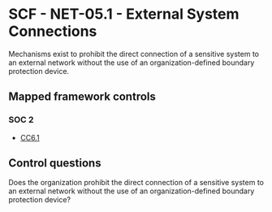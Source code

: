# SCF - NET-05.1 - External System Connections
Mechanisms exist to prohibit the direct connection of a sensitive system to an external network without the use of an organization-defined boundary protection device. 
## Mapped framework controls
### SOC 2
- [CC6.1](../soc2/cc61.md)
  
## Control questions
Does the organization prohibit the direct connection of a sensitive system to an external network without the use of an organization-defined boundary protection device? 
  
